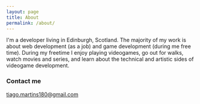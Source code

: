 ```yaml
---
layout: page
title: About
permalink: /about/
---
```


I'm a developer living in Edinburgh, Scotland.
The majority of my work is about web development (as a job) and game development (during me free time).
During my freetime I enjoy playing videogames, go out for walks, watch movies and series, and learn about the technical and artistic sides of videogame development.

### Contact me

[tiago.martins180@gmail.com](tiago.martins180@gmail.com)
